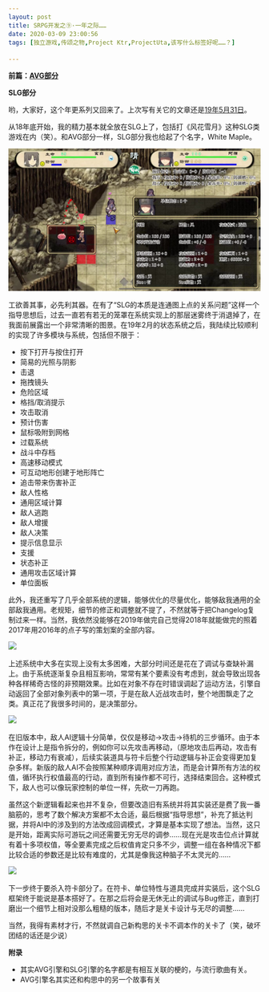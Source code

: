 ```yaml
---
layout: post
title: SRPG开发之⑨·一年之际……
date: 2020-03-09 23:00:56
tags: [独立游戏,传颂之物,Project Ktr,ProjectUta,该写什么标签好呢……？]

---
```

**前篇：[AVG部分](http://defisym.lofter.com/post/1eaddb63_1c852db7c)**

**SLG部分**

哟，大家好，这个年更系列又回来了。上次写有关它的文章还是[19年5月31日](https://defisym.lofter.com/post/1eaddb63_1c5d6c695)。

从18年底开始，我的精力基本就全放在SLG上了，包括打《风花雪月》这种SLG类游戏在内（笑）。和AVG部分一样，SLG部分我也给起了个名字，White Maple。

![图片](images/_Lofter/emhSNkVpRmJBei9XU1d1SEhMSDZtUGtxZ0xobHFOZnNXaTB2UkpBeGNFaWoyM2hhT1ByVlZnPT0.jpg)  

工欲善其事，必先利其器。在有了“SLG的本质是连通图上点的关系问题”这样一个指导思想后，过去一直若有若无的笼罩在系统实现上的那层迷雾终于消退掉了，在我面前展露出一个非常清晰的图景。在19年2月的状态系统之后，我陆续比较顺利的实现了许多模块与系统，包括但不限于：

*   按下打开与按住打开
*   简易的光照与阴影
*   击退
*   拖拽镜头
*   危险区域
*   格挡/取消提示
*   攻击取消
*   预计伤害
*   鼠标吸附到网格
*   过载系统
*   战斗中存档
*   高速移动模式
*   可互动地形创建于地形阵亡
*   追击带来伤害补正
*   敌人性格
*   通用区域计算
*   敌人逃跑
*   敌人增援
*   敌人决策
*   提示信息显示
*   支援
*   状态补正
*   通用攻击区域计算
*   单位面板

此外，我还重写了几乎全部系统的逻辑，能够优化的尽量优化，能够敌我通用的全部敌我通用。老规矩，细节的修正和调整就不提了，不然就等于把Changelog复制过来一样。当然，我依然没能够在2019年做完自己觉得2018年就能做完的照着2017年用2016年的点子写的策划案的全部内容。

![](http://imglf4.nosdn.127.net/img/emhSNkVpRmJBei9XU1d1SEhMSDZtQzRPWmYyc3l6WmVNNmMvK0Nrc01pMXpPZXJCc2xZUHF3PT0.jpg?=imageView&thumbnail=500x0&quality=96&stripmeta=0&type=jpg%7Cwatermark&type=2)  

上述系统中大多在实现上没有太多困难，大部分时间还是花在了调试与查缺补漏上。由于系统逐渐复杂且相互影响，常常有某个要素没有考虑到，就会导致出现各种各样稀奇古怪的非预期效果。比如在对象不存在时错误调起了运动方法，引擎自动返回了全部对象列表中的第一项，于是在敌人近战攻击时，整个地图飘走了之类。真正花了我很多时间的，是决策部分。

![](http://imglf6.nosdn.127.net/img/emhSNkVpRmJBei9XU1d1SEhMSDZtQUVKc3RYS1l1em1KL1pNb3VGWFVsT1RYbGQyTXFndzRRPT0.jpg?=imageView&thumbnail=500x0&quality=96&stripmeta=0&type=jpg%7Cwatermark&type=2)  

在旧版本中，敌人AI逻辑十分简单，仅仅是移动→攻击→待机的三步循环。由于本作在设计上是指令拆分的，例如你可以先攻击再移动，（原地攻击后再动，攻击有补正，移动力有衰减），后续实装道具与符卡后整个行动逻辑与补正会变得更加复杂多样。新版的敌人AI不会按照某种顺序调用对应方法，而是会计算所有方法的权值，循环执行权值最高的行动，直到所有操作都不可行，选择结束回合。这种模式下，敌人也可以像玩家控制的单位一样，先砍一刀再跑。

虽然这个新逻辑看起来也并不复杂，但要改造旧有系统并将其实装还是费了我一番脑筋的，思考了数个解决方案都不太合适，最后根据“指导思想”，补充了抵达判据，并将AI中的涉及到的方法改成回调模式，才算是基本实现了想法。当然，这只是开始，距离实际可游玩之间还需要无穷无尽的调参……现在光是攻击位点计算就有着十多项权值，等全要素完成之后权值肯定只多不少，调整一组在各种情况下都比较合适的参数还是比较有难度的，尤其是像我这种脑子不太灵光的……

![](http://imglf5.nosdn.127.net/img/emhSNkVpRmJBei9XU1d1SEhMSDZtQmo4OFVsbmw1eVZ6VlRLNDliUnRhUEd3d2puZjd2Y2JnPT0.png?=imageView&thumbnail=500x0&quality=96&stripmeta=0&type=jpg%7Cwatermark&type=2)  

下一步终于要杀入符卡部分了。在符卡、单位特性与道具完成并实装后，这个SLG框架终于能说是基本搭好了。在那之后将会是无休无止的调试与Bug修正，直到打磨出一个细节上相对没那么粗糙的版本，随后才是关卡设计与无尽的调整……

当然，我得有素材才行，不然就调自己新构思的关卡不调本作的关卡了（笑，破坏团结的话还是少说）

**附录**

*   其实AVG引擎和SLG引擎的名字都是有相互关联的梗的，与流行歌曲有关。
*   AVG引擎名其实还和构思中的另一个故事有关